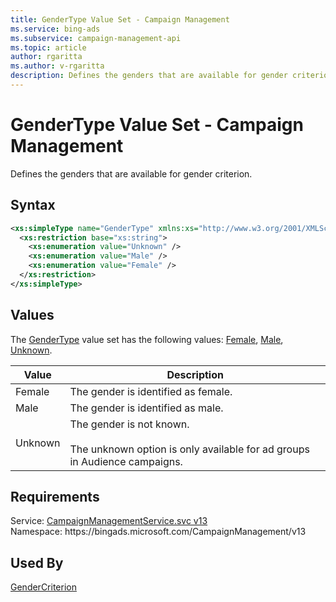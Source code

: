 ```yaml
---
title: GenderType Value Set - Campaign Management
ms.service: bing-ads
ms.subservice: campaign-management-api
ms.topic: article
author: rgaritta
ms.author: v-rgaritta
description: Defines the genders that are available for gender criterion.
---
```

# GenderType Value Set - Campaign Management
Defines the genders that are available for gender criterion.

## Syntax
```xml
<xs:simpleType name="GenderType" xmlns:xs="http://www.w3.org/2001/XMLSchema">
  <xs:restriction base="xs:string">
    <xs:enumeration value="Unknown" />
    <xs:enumeration value="Male" />
    <xs:enumeration value="Female" />
  </xs:restriction>
</xs:simpleType>
```

## <a name="values"></a>Values

The [GenderType](gendertype.md) value set has the following values: [Female](#female), [Male](#male), [Unknown](#unknown).

|Value|Description|
|-----------|---------------|
|<a name="female"></a>Female|The gender is identified as female.|
|<a name="male"></a>Male|The gender is identified as male.|
|<a name="unknown"></a>Unknown|The gender is not known.<br/><br/>The unknown option is only available for ad groups in Audience campaigns.|

## Requirements
Service: [CampaignManagementService.svc v13](https://campaign.api.bingads.microsoft.com/Api/Advertiser/CampaignManagement/v13/CampaignManagementService.svc)  
Namespace: https\://bingads.microsoft.com/CampaignManagement/v13  

## Used By
[GenderCriterion](gendercriterion.md)  
